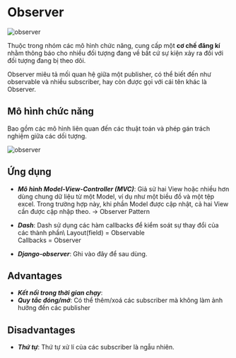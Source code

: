 # Observer

![observer](https://refactoring.guru/images/patterns/content/observer/observer.png)

Thuộc trong nhóm các mô hình chức năng, cung cấp một **cơ chế đăng kí** nhằm thông báo cho
nhiều đối tượng đang về bất cứ sự kiện xảy ra đối với đối tượng đang bị theo dõi. 

Observer miêu tả mối quan hệ giữa một publisher, có thể biết đến như observable và nhiều subscriber, 
hay còn được gọi với cái tên khác là Observer. 

## Mô hình chức năng 

Bao gồm các mô hình liên quan đến các thuật toán và phép gán trách nghiệm giữa các dối tượng. 

![observer](https://refactoring.guru/images/patterns/diagrams/observer/structure.png)

## Ứng dụng 
- ***Mô hình Model-View-Controller (MVC)***: Giả sử hai View hoặc nhiều hơn dùng chung dữ liệu từ một Model, 
ví dụ như một biều đồ và một tệp excel. Trong trường hợp này, khi phần Model được cập nhật, cả hai View 
cần được cập nhập theo. -> Observer Pattern 

- ***Dash***: Dash sử dụng các hàm callbacks để kiểm soát sự thay đổi của các thành phần\ 
Layout(field) = Observable \
Callbacks     = Observer

- ***Django-observer***: Ghi vào đây để sau dùng. 

## Advantages 
- ***Kết nối trong thời gian chạy***: 
- ***Quy tắc đóng/mở***: Có thể thêm/xoá các subscriber mà không làm ảnh hưởng đến các publisher 

## Disadvantages 
- ***Thứ tự***: Thứ tự xử lí của các subscriber là ngẫu nhiên. 
